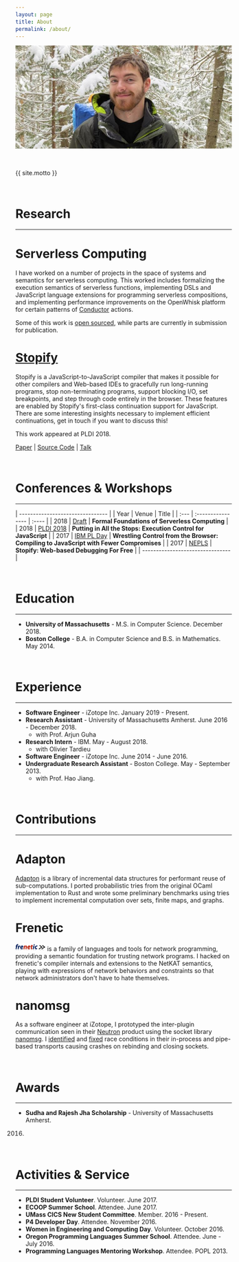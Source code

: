 ```yaml
---
layout: page
title: About
permalink: /about/
---
```


![me](/images/me.jpg)

<br />

{{ site.motto }}

<br />

Research
===
---

# Serverless Computing
I have worked on a number of projects in the space of systems and semantics
for serverless computing. This worked includes formalizing the execution
semantics of serverless functions, implementing DSLs and JavaScript language
extensions for programming serverless compositions, and implementing
performance improvements on the OpenWhisk platform for certain patterns of
[Conductor](https://github.com/apache/incubator-openwhisk/blob/master/docs/conductors.md)
actions.

Some of this work is [open sourced](https://github.com/baxtersa/distribufy),
while parts are currently in submission for publication.

# [Stopify](https://www.stopify.org)
Stopify is a JavaScript-to-JavaScript compiler that makes it possible for other
compilers and Web-based IDEs to gracefully run long-running programs, stop
non-terminating programs, support blocking I/O, set breakpoints, and step
through code entirely in the browser. These features are enabled by Stopify's
first-class continuation support for JavaScript. There are some interesting
insights necessary to implement efficient continuations, get in touch if you
want to discuss this!

This work appeared at PLDI 2018.

<a href="https://arxiv.org/pdf/1802.02974.pdf">Paper</a> | <a
href="https://github.com/plasma-umass/Stopify">Source Code</a> | <a
href="https://www.youtube.com/watch?v=M8PEWKQh2k4">Talk</a>

<br />

Conferences & Workshops
===
---

| -------------------------------- |
| Year | Venue             | Title |
| :--- | :---------------- | :---- |
| 2018 | [Draft](./foundations-of-serverless-draft-nov17.pdf) | **Formal Foundations of Serverless Computing** |
| 2018 | [PLDI 2018](https://pldi18.sigplan.org/event/pldi-2018-papers-putting-in-all-the-stops-execution-control-for-javascript) | **Putting in All the Stops: Execution Control for JavaScript** |
| 2017 | [IBM PL Day](http://researcher.watson.ibm.com/researcher/view_group_subpage.php?id=8106) | **Wrestling Control from the Browser: Compiling to JavaScript with Fewer Compromises** |
| 2017 | [NEPLS](http://www.nepls.org/Events/31/abstracts.html#sbaxter) | **Stopify: Web-based Debugging For Free** |
| -------------------------------- |

<br />

Education
===
---
 - **University of Massachusetts** - M.S. in Computer Science. December 2018.
 - **Boston College** - B.A. in Computer Science and B.S. in Mathematics. May 2014.

<br />

Experience
===
---
 - **Software Engineer** - iZotope Inc. January 2019 - Present.
 - **Research Assistant** - University of Massachusetts Amherst. June 2016 - December 2018.
   - with Prof. Arjun Guha
 - **Research Intern** - IBM. May - August 2018.
   - with Olivier Tardieu
 - **Software Engineer** - iZotope Inc. June 2014 - June 2016.
 - **Undergraduate Research Assistant** - Boston College. May - September 2013.
   - with Prof. Hao Jiang.

<br />

Contributions
===
---

# Adapton
[Adapton](https://github.com/cuplv/adapton.rust) is a library of incremental
data structures for performant reuse of sub-computations. I ported probabilistic
tries from the original OCaml implementation to Rust and wrote some preliminary
benchmarks using tries to implement incremental computation over sets, finite
maps, and graphs.

# Frenetic
[![frenetic](/images/frenetic.png)](http://www.frenetic-lang.org) is a family of
languages and tools for network programming, providing a semantic foundation for
trusting network programs. I hacked on frenetic's compiler internals and
extensions to the NetKAT semantics, playing with expressions of network
behaviors and constraints so that network administrators don't have to hate
themselves.

# nanomsg
As a software engineer at iZotope, I prototyped the inter-plugin communication
seen in their [Neutron](https://www.izotope.com/en/products/mix/neutron.html)
product using the socket library [nanomsg](http://nanomsg.org).
I [identified](https://github.com/nanomsg/nanomsg/issues/411)
and [fixed](https://github.com/nanomsg/nanomsg/pull/413) race conditions in
their in-process and pipe-based transports causing crashes on rebinding and
closing sockets.

<br />

Awards
===
---
 - **Sudha and Rajesh Jha Scholarship** - University of Massachusetts Amherst.
  2016.

<br />

Activities & Service
===
---
 - **PLDI Student Volunteer**. Volunteer. June 2017.
 - **ECOOP Summer School**. Attendee. June 2017.
 - **UMass CICS New Student Committee**. Member. 2016 - Present.
 - **P4 Developer Day**. Attendee. November 2016.
 - **Women in Engineering and Computing Day**. Volunteer. October 2016.
 - **Oregon Programming Languages Summer School**. Attendee. June - July 2016.
 - **Programming Languages Mentoring Workshop**. Attendee. POPL 2013.
